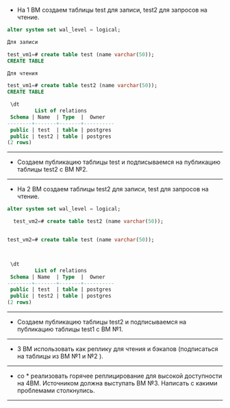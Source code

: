 * На 1 ВМ создаем таблицы test для записи, test2 для запросов на чтение.

```sql
alter system set wal_level = logical;
```

```sql
Для записи

test_vm1=# create table test (name varchar(50));
CREATE TABLE

```

```sql
Для чтения

test_vm1=# create table test2 (name varchar(50));
CREATE TABLE

```

```sql
 \dt
         List of relations
 Schema | Name  | Type  |  Owner
--------+-------+-------+----------
 public | test  | table | postgres
 public | test2 | table | postgres
(2 rows)


```

-------------------------------------------------

* Создаем публикацию таблицы test и подписываемся на публикацию таблицы test2 с ВМ №2.


-------------------------------------------------


* На 2 ВМ создаем таблицы test2 для записи, test для запросов на чтение.

```sql
alter system set wal_level = logical;
```

```sql
  test_vm2=# create table test2 (name varchar(50));

```

```sql

test_vm2=# create table test (name varchar(50));



```

```sql

 \dt
         List of relations
 Schema | Name  | Type  |  Owner
--------+-------+-------+----------
 public | test  | table | postgres
 public | test2 | table | postgres
(2 rows)


```

--------------------------------------------------

* Создаем публикацию таблицы test2 и подписываемся на публикацию таблицы test1 с ВМ №1.


-------------------------------------------------

* 3 ВМ использовать как реплику для чтения и бэкапов (подписаться на таблицы из ВМ №1 и №2 ).




-----------------------------------------------


* co * реализовать горячее реплицирование для высокой доступности на 4ВМ. Источником должна выступать ВМ №3. Написать с какими проблемами столкнулись.
 
    
 
--------------------------------------------
